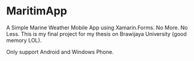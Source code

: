 # MaritimApp
A Simple Marine Weather Mobile App using Xamarin.Forms. No More. No Less. This is my final project for my thesis on Brawijaya University (good memory LOL). 

Only support Android and Windows Phone.

